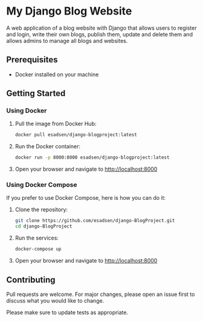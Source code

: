 # My Django Blog Website

A web application of a blog website with Django that allows users to register and login, write their own blogs, publish them,
update and delete them and allows admins to manage all blogs and websites.

## Prerequisites

- Docker installed on your machine

## Getting Started

### Using Docker

1. Pull the image from Docker Hub:

    ```sh
    docker pull esadsen/django-blogproject:latest
    ```

2. Run the Docker container:

    ```sh
    docker run -p 8000:8000 esadsen/django-blogproject:latest
    ```

3. Open your browser and navigate to [http://localhost:8000](http://localhost:8000)

### Using Docker Compose

If you prefer to use Docker Compose, here is how you can do it:

1. Clone the repository:

    ```sh
    git clone https://github.com/esadsen/django-BlogProject.git
    cd django-BlogProject
    ```

2. Run the services:

    ```sh
    docker-compose up
    ```

3. Open your browser and navigate to [http://localhost:8000](http://localhost:8000)


## Contributing

Pull requests are welcome. For major changes, please open an issue first to discuss what you would like to change.

Please make sure to update tests as appropriate.
